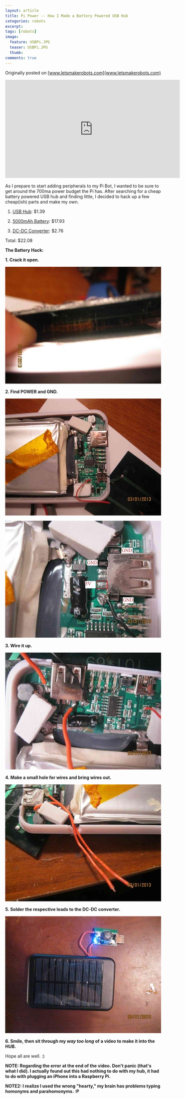 ```yaml
---
layout: article
title: Pi Power -- How I Made a Battery Powered USB Hub
categories: robots
excerpt:
tags: [robots]
image:
  feature: USBPi.JPG
  teaser: USBPi.JPG
  thumb:
comments: true
---
```


Originally posted on [www.letsmakerobots.com](www.letsmakerobots.com)

<div class="flex-video">
<iframe width="560" height="315" src="https://www.youtube.com/embed/nxfNJJ34a7Q" frameborder="0" allowfullscreen></iframe>
</div>

As I prepare to start adding peripherals to my Pi Bot, I wanted to be sure to get around the 700ma power budget the Pi has.  After searching for a cheap battery powered USB hub and finding little, I decided to hack up a few cheap(ish) parts and make my own.

1. [USB Hub](http://www.ebay.com/itm/Black-MINI-4-PORT-USB-1-1-HUB-Full-SPEED-For-LAPTOP-PC-/330784596118?pt=US_USB_Cables_Hubs_Adapters&hash=item4d044c6096): $1.39

2. [5000mAh Battery](http://www.fasttech.com/products/0/10003353/1248700-solar-powered-5000mah-mobile-power-battery-wcharge): $17.93

3. [DC-DC Converter](http://www.fasttech.com/products/0/10002934/1219202-dc-dc-3v-to-5-9v-2a-boost-diy-mobile-phone-power-s): $2.76

Total: $22.08

**The Battery Hack:**

**1. Crack it open.**

**![](/images/IMG_0517_1024x768.jpg)**

**2. Find POWER and GND.**

**![](/images/IMG_0518_1024x768.jpg)**

**![](/images/IMG_0521_1024x768.jpg)**

**3. Wire it up.**

**![](/images/IMG_0525_1024x768.jpg)**

**4. Make a small hole for wires and bring wires out.**

**![](/images/IMG_0526_1024x768.jpg)**

**5. Solder the respective leads to the DC-DC converter.**

**![](/images/IMG_0527_1024x768.jpg)**

**6. Smile, then sit through my _way too long_ of a video to make it into the HUB.**

Hope all are well. :)

**NOTE: Regarding the error at the end of the video.  Don't panic (that's what I did).  I actually found out this had nothing to do with my hub, it had to do with plugging an iPhone into a Raspberry Pi.**

**NOTE2: I realize I used the wrong "hearty," my brain has problems typing homonyms and parahomonyms. :P**
